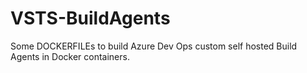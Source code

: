 # VSTS-BuildAgents
Some DOCKERFILEs to build Azure Dev Ops custom self hosted Build Agents in Docker containers.

